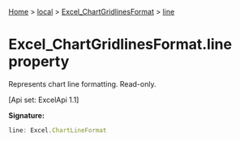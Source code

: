[Home](./index) &gt; [local](local.md) &gt; [Excel\_ChartGridlinesFormat](local.excel_chartgridlinesformat.md) &gt; [line](local.excel_chartgridlinesformat.line.md)

# Excel\_ChartGridlinesFormat.line property

Represents chart line formatting. Read-only. 

 \[Api set: ExcelApi 1.1\]

**Signature:**
```javascript
line: Excel.ChartLineFormat
```
